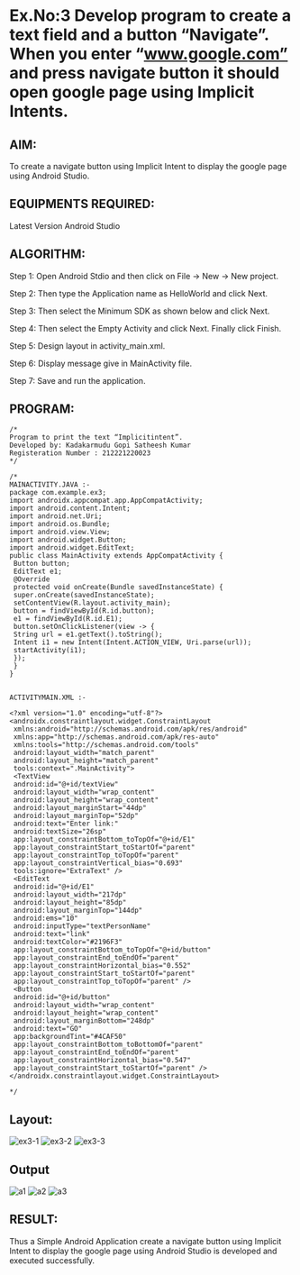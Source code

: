 # Ex.No:3 Develop program to create a text field and a button “Navigate”. When you enter “www.google.com” and press navigate button it should open google page using Implicit Intents.


## AIM:

To create a navigate button using Implicit Intent to display the google page using Android Studio.

## EQUIPMENTS REQUIRED:

Latest Version Android Studio

## ALGORITHM:
Step 1: Open Android Stdio and then click on File -> New -> New project.

Step 2: Then type the Application name as HelloWorld and click Next.

Step 3: Then select the Minimum SDK as shown below and click Next.

Step 4: Then select the Empty Activity and click Next. Finally click Finish.

Step 5: Design layout in activity_main.xml.

Step 6: Display message give in MainActivity file.

Step 7: Save and run the application.

## PROGRAM:
```
/*
Program to print the text “Implicitintent”.
Developed by: Kadakarmudu Gopi Satheesh Kumar
Registeration Number : 212221220023
*/
```
```
/*
MAINACTIVITY.JAVA :-
package com.example.ex3;
import androidx.appcompat.app.AppCompatActivity;
import android.content.Intent;
import android.net.Uri;
import android.os.Bundle;
import android.view.View;
import android.widget.Button;
import android.widget.EditText;
public class MainActivity extends AppCompatActivity {
 Button button;
 EditText e1;
 @Override
 protected void onCreate(Bundle savedInstanceState) {
 super.onCreate(savedInstanceState);
 setContentView(R.layout.activity_main);
 button = findViewById(R.id.button);
 e1 = findViewById(R.id.E1);
 button.setOnClickListener(view -> {
 String url = e1.getText().toString();
 Intent i1 = new Intent(Intent.ACTION_VIEW, Uri.parse(url));
 startActivity(i1);
 });
 }
}


ACTIVITYMAIN.XML :-

<?xml version="1.0" encoding="utf-8"?>
<androidx.constraintlayout.widget.ConstraintLayout
 xmlns:android="http://schemas.android.com/apk/res/android"
 xmlns:app="http://schemas.android.com/apk/res-auto"
 xmlns:tools="http://schemas.android.com/tools"
 android:layout_width="match_parent"
 android:layout_height="match_parent"
 tools:context=".MainActivity">
 <TextView
 android:id="@+id/textView"
 android:layout_width="wrap_content"
 android:layout_height="wrap_content"
 android:layout_marginStart="44dp"
 android:layout_marginTop="52dp"
 android:text="Enter link:"
 android:textSize="26sp"
 app:layout_constraintBottom_toTopOf="@+id/E1"
 app:layout_constraintStart_toStartOf="parent"
 app:layout_constraintTop_toTopOf="parent"
 app:layout_constraintVertical_bias="0.693"
 tools:ignore="ExtraText" />
 <EditText
 android:id="@+id/E1"
 android:layout_width="217dp"
 android:layout_height="85dp"
 android:layout_marginTop="144dp"
 android:ems="10"
 android:inputType="textPersonName"
 android:text="link"
 android:textColor="#2196F3"
 app:layout_constraintBottom_toTopOf="@+id/button"
 app:layout_constraintEnd_toEndOf="parent"
 app:layout_constraintHorizontal_bias="0.552"
 app:layout_constraintStart_toStartOf="parent"
 app:layout_constraintTop_toTopOf="parent" />
 <Button
 android:id="@+id/button"
 android:layout_width="wrap_content"
 android:layout_height="wrap_content"
 android:layout_marginBottom="248dp"
 android:text="GO"
 app:backgroundTint="#4CAF50"
 app:layout_constraintBottom_toBottomOf="parent"
 app:layout_constraintEnd_toEndOf="parent"
 app:layout_constraintHorizontal_bias="0.547"
 app:layout_constraintStart_toStartOf="parent" />
</androidx.constraintlayout.widget.ConstraintLayout>

*/
```
## Layout:
![ex3-1](https://github.com/KGSatheeshKumar/Mobile-Application-Development/assets/128453421/442c477c-787e-4f93-9377-d7163e34fb4d)
![ex3-2](https://github.com/KGSatheeshKumar/Mobile-Application-Development/assets/128453421/c2cb1628-a291-44ae-bc55-31bd30e08e00)
![ex3-3](https://github.com/KGSatheeshKumar/Mobile-Application-Development/assets/128453421/48decfdb-6b1b-4570-9d65-0f3a83067c8d)
## Output

![a1](https://github.com/KGSatheeshKumar/Mobile-Application-Development/assets/128453421/e8fb5c6b-5c6a-4055-8470-c0dce6c7afb8)
![a2](https://github.com/KGSatheeshKumar/Mobile-Application-Development/assets/128453421/0f475948-91f6-4bd1-8934-6aa08b46d4df)
![a3](https://github.com/KGSatheeshKumar/Mobile-Application-Development/assets/128453421/6f196660-3d85-4052-a25b-aa51b5bd254a)

## RESULT:
Thus a Simple Android Application create a navigate button using Implicit Intent to display the google page using Android Studio is developed and executed successfully.


